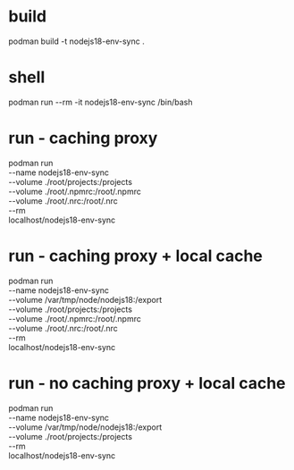 # build
podman build -t nodejs18-env-sync .

# shell
podman run --rm -it nodejs18-env-sync /bin/bash

# run - caching proxy
podman run \
--name nodejs18-env-sync \
--volume ./root/projects:/projects \
--volume ./root/.npmrc:/root/.npmrc \
--volume ./root/.nrc:/root/.nrc \
--rm \
localhost/nodejs18-env-sync

# run - caching proxy + local cache
podman run \
--name nodejs18-env-sync \
--volume /var/tmp/node/nodejs18:/export \
--volume ./root/projects:/projects \
--volume ./root/.npmrc:/root/.npmrc \
--volume ./root/.nrc:/root/.nrc \
--rm \
localhost/nodejs18-env-sync

# run - no caching proxy + local cache
podman run \
--name nodejs18-env-sync \
--volume /var/tmp/node/nodejs18:/export \
--volume ./root/projects:/projects \
--rm \
localhost/nodejs18-env-sync
